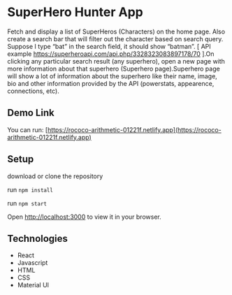 # SuperHero Hunter App

Fetch and display a list of SuperHeros (Characters) on the home page. Also create a search bar that will filter out the character based on search query. Suppose I type “bat” in the search field, it should show “batman”. [ API example https://superheroapi.com/api.php/3328323083897178/70 ].On clicking any particular search result (any superhero), open a new page with more information about that superhero (Superhero page).Superhero page will show a lot of information about the superhero like their name, image, bio and other information provided by the API (powerstats, appearence, connections, etc).

## Demo Link

You can run: [https://rococo-arithmetic-01221f.netlify.app](https://rococo-arithmetic-01221f.netlify.app)

## Setup

download or clone the repository

run `npm install`

run `npm start`

Open [http://localhost:3000](http://localhost:3000) to view it in your browser.

## Technologies

* React
* Javascript
* HTML
* CSS
* Material UI
